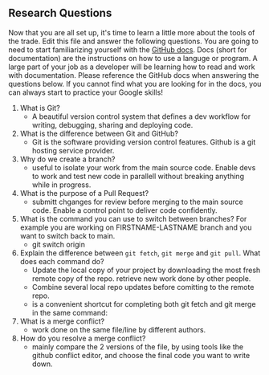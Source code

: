 ## Research Questions 

Now that you are all set up, it's time to learn a little more about the tools of the trade. Edit this file and answer the following questions. You are going to need to start familiarizing yourself with the [GitHub docs](https://docs.github.com/en). Docs (short for documentation) are the instructions on how to use a languge or program. A large part of your job as a developer will be learning how to read and work with documentation. Please reference the GitHub docs when answering the questions below. If you cannot find what you are looking for in the docs, you can always start to practice your Google skills!

1. What is Git?
    - A beautiful version control system that defines a dev workflow for writing, debugging, sharing and deploying code.
2. What is the difference between Git and GitHub?
    - Git is the software providing version control features. Github is a git hosting service provider. 
3. Why do we create a branch? 
    - useful to isolate your work from the main source code.  Enable devs to work and test new code in parallell without breaking anything while in progress. 
4. What is the purpose of a Pull Request?
    - submitt chganges for review before merging to the main source code. Enable a control point to deliver code confidently.
5. What is the command you can use to switch between branches? For example you are working on FIRSTNAME-LASTNAME branch and you want to switch back to main.
    - git switch origin
6. Explain the difference between `git fetch`, `git merge` and `git pull`. What does each command do?
    - Update the local copy of your project by downloading the most fresh remote copy of the repo. retrieve new work done by other people.
    - Combine several local repo updates before comitting to the remote repo.
    - is a convenient shortcut for completing both git fetch and git merge in the same command:
7. What is a merge conflict?
    - work done on the same file/line by different authors. 
8. How do you resolve a merge conflict?
    - mainly compare the 2 versions of the file, by using tools like the github conflict editor, and choose the final code you want to write down.
